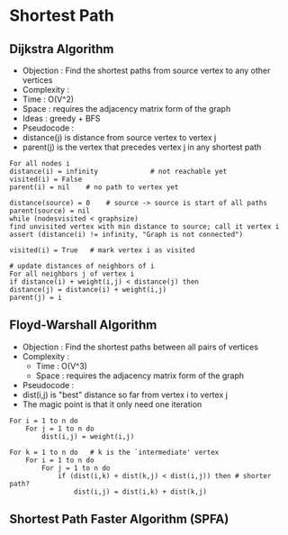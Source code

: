 # Shortest Path

## Dijkstra Algorithm
* Objection : Find the shortest paths from source vertex to any other vertices
* Complexity :
 * Time : O(V^2)
 * Space : requires the adjacency matrix form of the graph
* Ideas : greedy + BFS
* Pseudocode :
 * distance(j) is distance from source vertex to vertex j
 * parent(j) is the vertex that precedes vertex j in any shortest path
 ```
For all nodes i
 distance(i) = infinity         	# not reachable yet
 visited(i) = False
 parent(i) = nil	# no path to vertex yet 

distance(source) = 0	# source -> source is start of all paths
parent(source) = nil
while (nodesvisited < graphsize)
 find unvisited vertex with min distance to source; call it vertex i
 assert (distance(i) != infinity, "Graph is not connected") 

visited(i) = True	# mark vertex i as visited 

# update distances of neighbors of i
For all neighbors j of vertex i
 if distance(i) + weight(i,j) < distance(j) then
 distance(j) = distance(i) + weight(i,j)
 parent(j) = i
```

## Floyd-Warshall Algorithm
* Objection : Find the shortest paths between all pairs of vertices
* Complexity :
  * Time : O(V^3)
  * Space : requires the adjacency matrix form of the graph
* Pseudocode : 
 * dist(i,j) is "best" distance so far from vertex i to vertex j 
 * The magic point is that it only need one iteration
```
For i = 1 to n do
    For j = 1 to n do
        dist(i,j) = weight(i,j) 

For k = 1 to n do	# k is the `intermediate' vertex
    For i = 1 to n do
        For j = 1 to n do
            if (dist(i,k) + dist(k,j) < dist(i,j)) then	# shorter path?
                dist(i,j) = dist(i,k) + dist(k,j)
```

## Shortest Path Faster Algorithm (SPFA)
